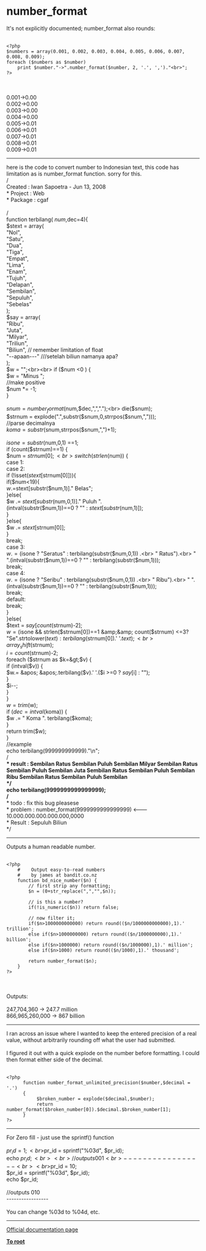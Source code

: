 # number_format



It&apos;s not explicitly documented; number_format also rounds:<br><br>

```
<?php
$numbers = array(0.001, 0.002, 0.003, 0.004, 0.005, 0.006, 0.007, 0.008, 0.009);
foreach ($numbers as $number)
    print $number."->".number_format($number, 2, '.', ',')."<br>";
?>
```
<br><br>0.001-&gt;0.00<br>0.002-&gt;0.00<br>0.003-&gt;0.00<br>0.004-&gt;0.00<br>0.005-&gt;0.01<br>0.006-&gt;0.01<br>0.007-&gt;0.01<br>0.008-&gt;0.01<br>0.009-&gt;0.01  

---

here is the code to convert number to Indonesian text, this code has limitation as is number_format function. sorry for this.<br>/*<br>* Created : Iwan Sapoetra - Jun 13, 2008<br>* Project : Web<br>* Package : cgaf<br>*<br>*/<br>function terbilang( $num ,$dec=4){<br>    $stext = array(<br>        "Nol",<br>        "Satu",<br>        "Dua",<br>        "Tiga",<br>        "Empat",<br>        "Lima",<br>        "Enam",<br>        "Tujuh",<br>        "Delapan",<br>        "Sembilan",<br>        "Sepuluh",<br>        "Sebelas"<br>    );<br>    $say  = array(<br>        "Ribu",<br>        "Juta",<br>        "Milyar",<br>        "Triliun",<br>        "Biliun", // remember limitation of float<br>        "--apaan---" ///setelah biliun namanya apa?<br>    );<br>    $w = "";<br><br>    if ($num &lt;0 ) {<br>        $w  = "Minus ";<br>        //make positive<br>        $num *= -1;<br>    }<br><br>    $snum = number_format($num,$dec,",",".");<br>    die($snum);<br>    $strnum =  explode(".",substr($snum,0,strrpos($snum,",")));<br>    //parse decimalnya<br>    $koma = substr($snum,strrpos($snum,",")+1);<br><br>    $isone = substr($num,0,1)  ==1;<br>    if (count($strnum)==1) {<br>        $num = $strnum[0];<br>        switch (strlen($num)) {<br>            case 1:<br>            case 2:<br>                if (!isset($stext[$strnum[0]])){<br>                    if($num&lt;19){<br>                        $w .=$stext[substr($num,1)]." Belas";<br>                    }else{<br>                        $w .= $stext[substr($num,0,1)]." Puluh ".<br>                            (intval(substr($num,1))==0 ? "" : $stext[substr($num,1)]);<br>                    }<br>                }else{<br>                    $w .= $stext[$strnum[0]];<br>                }<br>                break;<br>            case 3:<br>                $w .=  ($isone ? "Seratus" : terbilang(substr($num,0,1)) .<br>                    " Ratus").<br>                    " ".(intval(substr($num,1))==0 ? "" : terbilang(substr($num,1)));<br>                break;<br>            case 4:<br>                $w .=  ($isone ? "Seribu" : terbilang(substr($num,0,1)) .<br>                    " Ribu").<br>                    " ".(intval(substr($num,1))==0 ? "" : terbilang(substr($num,1)));<br>                break;<br>            default:<br>                break;<br>        }<br>    }else{<br>        $text = $say[count($strnum)-2];<br>        $w = ($isone &amp;&amp; strlen($strnum[0])==1 &amp;&amp; count($strnum) &lt;=3? "Se".strtolower($text) : terbilang($strnum[0]).&apos; &apos;.$text);<br>        array_shift($strnum);<br>        $i =count($strnum)-2;<br>        foreach ($strnum as $k=&gt;$v) {<br>            if (intval($v)) {<br>                $w.= &apos; &apos;.terbilang($v).&apos; &apos;.($i &gt;=0 ? $say[$i] : "");<br>            }<br>            $i--;<br>        }<br>    }<br>    $w = trim($w);<br>    if ($dec = intval($koma)) {<br>        $w .= " Koma ". terbilang($koma);<br>    }<br>    return trim($w);<br>}<br>//example<br>echo terbilang(999999999999)."\n";<br>/**<br> * result : Sembilan Ratus Sembilan Puluh Sembilan Milyar Sembilan Ratus Sembilan Puluh Sembilan Juta Sembilan Ratus Sembilan Puluh Sembilan Ribu Sembilan Ratus Sembilan Puluh Sembilan<br> */<br>echo terbilang(9999999999999999);<br>/**<br> * todo : fix this bug pleasese<br> * problem : number_format(9999999999999999) &lt;--- 10.000.000.000.000.000,0000<br> * Result : Sepuluh Biliun<br> */  

---

Outputs a human readable number.<br><br>

```
<?php
    #    Output easy-to-read numbers
    #    by james at bandit.co.nz
    function bd_nice_number($n) {
        // first strip any formatting;
        $n = (0+str_replace(",","",$n));
        
        // is this a number?
        if(!is_numeric($n)) return false;
        
        // now filter it;
        if($n>1000000000000) return round(($n/1000000000000),1).' trillion';
        else if($n>1000000000) return round(($n/1000000000),1).' billion';
        else if($n>1000000) return round(($n/1000000),1).' million';
        else if($n>1000) return round(($n/1000),1).' thousand';
        
        return number_format($n);
    }
?>
```
<br><br>Outputs:<br><br>247,704,360 -&gt; 247.7 million<br>866,965,260,000 -&gt; 867 billion  

---

I ran across an issue where I wanted to keep the entered precision of a real value, without arbitrarily rounding off what the user had submitted.<br><br>I figured it out with a quick explode on the number before formatting. I could then format either side of the decimal.<br><br>

```
<?php
      function number_format_unlimited_precision($number,$decimal = '.')
      {
           $broken_number = explode($decimal,$number);
           return number_format($broken_number[0]).$decimal.$broken_number[1];
      }
?>
```
  

---

For Zero fill - just use the sprintf() function<br><br>$pr_id = 1;<br>$pr_id = sprintf("%03d", $pr_id);<br>echo $pr_id;<br><br>//outputs 001<br>-----------------<br><br>$pr_id = 10;<br>$pr_id = sprintf("%03d", $pr_id);<br>echo $pr_id;<br><br>//outputs 010<br>-----------------<br><br>You can change %03d to %04d, etc.  

---

[Official documentation page](https://www.php.net/manual/en/function.number-format.php)

**[To root](/README.md)**